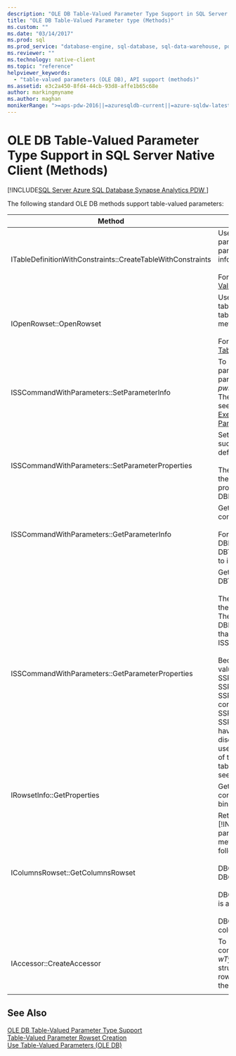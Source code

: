 ```yaml
---
description: "OLE DB Table-Valued Parameter Type Support in SQL Server Native Client (Methods)"
title: "OLE DB Table-Valued Parameter type (Methods)"
ms.custom: ""
ms.date: "03/14/2017"
ms.prod: sql
ms.prod_service: "database-engine, sql-database, sql-data-warehouse, pdw"
ms.reviewer: ""
ms.technology: native-client
ms.topic: "reference"
helpviewer_keywords: 
  - "table-valued parameters (OLE DB), API support (methods)"
ms.assetid: e3c2a450-8fd4-44cb-93d8-affe1b65c68e
author: markingmyname
ms.author: maghan
monikerRange: ">=aps-pdw-2016||=azuresqldb-current||=azure-sqldw-latest||>=sql-server-2016||=sqlallproducts-allversions||>=sql-server-linux-2017||=azuresqldb-mi-current"
---
```

# OLE DB Table-Valued Parameter Type Support in SQL Server Native Client (Methods)
[!INCLUDE[SQL Server Azure SQL Database Synapse Analytics PDW ](../../includes/applies-to-version/sql-asdb-asdbmi-asa-pdw.md)]

  The following standard OLE DB methods support table-valued parameters:  
  
|Method|Table-valued parameter support|  
|------------|-------------------------------------|  
|ITableDefinitionWithConstraints::CreateTableWithConstraints|Used when you know type information of table-valued parameter, and want to instantiate a table-valued parameter rowset object based on the type-information.<br /><br /> For more information, see "Static Scenario" in [Table-Valued Parameter Rowset Creation](../../relational-databases/native-client-ole-db-table-valued-parameters/table-valued-parameter-rowset-creation.md).|  
|IOpenRowset::OpenRowset|Used when you do not know the type information of a table-valued parameter, and want to instantiate a table-valued parameter rowset object based on metadata information retrieved from the server.<br /><br /> For more information, see "Dynamic Scenario" in [Table-Valued Parameter Rowset Creation](../../relational-databases/native-client-ole-db-table-valued-parameters/table-valued-parameter-rowset-creation.md).|  
|ISSCommandWithParameters::SetParameterInfo|To specify a table-valued parameter command parameter, the consumer specifies the type of the parameter as "table" or "DBTYPE_TABLE" in the *pwszName* member of DBPARAMBINDINFO structure. The *ulParamSize* is set to ~0. For more information, see "Table-Valued Parameter Specification" in [Executing Commands Containing Table-Valued Parameters](../../relational-databases/native-client-ole-db-table-valued-parameters/executing-commands-containing-table-valued-parameters.md).|  
|ISSCommandWithParameters::SetParameterProperties|Sets properties specific to table-valued parameters, such as schema name, type name, column order, and default columns.<br /><br /> The consumer specifies the ordinal of the parameter in the *iOrdinal* of the SSPARAMPROPS structure. The property set requested is DBPROPSET_SQLSERVERPARAMETER.|  
|ISSCommandWithParameters::GetParameterInfo|Gets the types of all the parameters to a specified command.<br /><br /> For table-valued parameters, the *wType* field in DBPARAMINFO structure will have type DBTYPE_TABLE. The *ulParamSize* field will be set to ~0 to indicate unknown length.|  
|ISSCommandWithParameters::GetParameterProperties|Gets additional type information for parameters of the DBTYPE_TABLE type.<br /><br /> The consumer specifies the ordinal of the parameter in the *iOrdinal* member of the SSPARAMPROPS structure. The consumer can request any of the properties in the DBPROPSET_SQLSERVERPARAMETER property set that are listed under ISSCommandWithParameters::SetParameterProperties.<br /><br /> Because the consumer does not know the table-valued parameter type, the provider must set the SSPROP_PARAM_TYPE_TYPENAME, SSPROP_PARAM_TYPE_SCHEMANAME, and SSPROP_PARAM_TYPE_CATALOGNAME to their correct values. The remaining properties, SSPROP_PARAM_TABLE_DEFAULT_COLUMNS and SSPROP_PARAM_TABLE_COLUMN_SORT_ORDER, will have their default values. After the consumer has discovered the table-valued parameter type name, it uses IOpenRowset::OpenRowset to create an instance of this table-valued parameter, specifying the name of table-valued parameter type. For more information, see [Table-Valued Parameter Type Discovery](../../relational-databases/native-client-ole-db-table-valued-parameters/table-valued-parameter-type-discovery.md).|  
|IRowsetInfo::GetProperties|Gets table-valued parameter rowset properties. The consumer can use these properties to optimally set up bindings.|  
|IColumnsRowset::GetColumnsRowset|Retrieves metadata information about a [!INCLUDE[ssNoVersion](../../includes/ssnoversion-md.md)] table. For table-valued parameters, this same interface provides detailed metadata information about each column, such as the following:<br /><br /> DBCOLUMN_FLAGS indicates nullability through the DBCOLUMNFLAGS_ISNULLABLE bit.<br /><br /> DBCOLUMN_ISUNIQUE indicates whether the column is an identity column.<br /><br /> DBCOLUMN_COMPUTEMODE indicates whether the column is computed.|  
|IAccessor::CreateAccessor|To bind a table-valued parameter rowset object to a command parameter, you create an accessor with its *wType* member set to DBTYPE_TABLE. The DBOBJECT structure will contain IID_IRowset or any other valid rowset object interface in the *iid* member. The rest of the fields are treated similarly to DBTYPE_IUNKNOWN.|  
|||

## See Also  
 [OLE DB Table-Valued Parameter Type Support](../../relational-databases/native-client-ole-db-table-valued-parameters/ole-db-table-valued-parameter-type-support.md)   
 [Table-Valued Parameter Rowset Creation](../../relational-databases/native-client-ole-db-table-valued-parameters/table-valued-parameter-rowset-creation.md)   
 [Use Table-Valued Parameters &#40;OLE DB&#41;](../../relational-databases/native-client-ole-db-how-to/use-table-valued-parameters-ole-db.md)  
  
  
